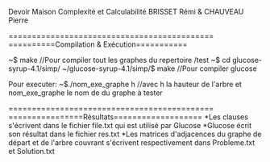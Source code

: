 Devoir Maison Complexité et Calculabilité
BRISSET Rémi & CHAUVEAU Pierre


============================================
==========Compilation & Exécution===========

~$ make        //Pour compiler tout les graphes du repertoire /test
~$ cd glucose-syrup-4.1/simp/
~/glucose-syrup-4.1/simp/$ make //Pour compiler glucose


Pour executer:
~$./nom_exe_graphe h  //avec h la hauteur de l'arbre et nom_exe_graphe le nom de du graphe à tester

============================================
================Résultats===================
*Les clauses s'écrivent dans le fichier file.txt qui est utilisé par Glucose
*Glucose écrit son résultat dans le fichier res.txt
*Les matrices d'adjacences du graphe de départ et de l'arbre couvrant s'écrivent
respectivement dans Probleme.txt et Solution.txt

